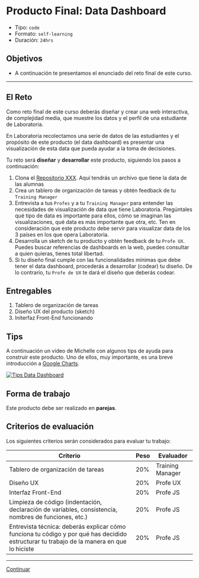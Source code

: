 # Producto Final: Data Dashboard
- Tipo: `code`
- Formato: `self-learning`
- Duración: `24hrs`

## Objetivos

- A continuación te presentamos el enunciado del reto final de este curso.

***

## El Reto

Como reto final de este curso deberás diseñar y crear una web
interactiva, de complejidad media, que muestre los datos y el perfil de una
estudiante de Laboratoria.

En Laboratoria recolectamos una serie de datos de las estudiantes y el propósito de este producto (el data dashboard) es presentar una visualización de esta data que pueda ayudar a la toma de decisiones.

Tu reto será **diseñar** y **desarrollar** este producto, siguiendo los pasos a continuación:

1. Clona el [Repositorio XXX](). Aquí tendrás un archivo que tiene la data de las alumnas
2. Crea un tablero de organización de tareas y obtén feedback de tu `Training Manager`
3. Entrevista a tus `Profes` y a tu `Training Manager` para entender las necesidades de visualización de data que tiene Laboratoria. Pregúntales qué tipo de data es importante para ellos, cómo se imaginan las visualizaciones, qué data es más importante que otra, etc. Ten en consideración que este producto debe servir para visualizar data de los 3 países en los que opera Laboratoria.
4. Desarrolla un sketch de tu producto y obtén feedback de tu `Profe UX`. Puedes buscar referencias de dashboards en la web, puedes consultar a quien quieras, tienes total libertad.
5. Si tu diseño final cumple con las funcionalidades mínimas que debe tener el data dashboard, procederás a desarrollar (codear) tu diseño. De lo contrario, tu `Profe de UX` te dará el diseño que deberás codear.

## Entregables
1. Tablero de organización de tareas
2. Diseño UX del producto (sketch)
3. Initerfaz Front-End funcionando

## Tips
A continuación un video de Michelle con algunos tips de ayuda para construir este producto. Uno de ellos, muy importante, es una breve introducción a [Google Charts](https://developers.google.com/chart/interactive/docs/).

[![Tips Data Dashboard](https://img.youtube.com/vi/-hLSzYr3z44/0.jpg)](https://www.youtube.com/watch?v=-hLSzYr3z44)

## Forma de trabajo
Este producto debe ser realizado en **parejas**.

## Criterios de evaluación
Los siguientes criterios serán considerados para evaluar tu trabajo:

| Criterio                 | Peso | Evaluador
| ------------------------ | ---- | ---------
| Tablero de organización de tareas        |  20% | Training Manager
| Diseño UX                |  20% | Profe UX  
| Interfaz Front-End       |  20% | Profe JS  
| Limpieza de código (indentación, declaración de variables, consistencia, nombres de funciones, etc.)   |  20% | Profe JS  
| Entrevista técnica: deberás explicar cómo funciona tu código y por qué has decidido estructurar tu trabajo de la manera en que lo hiciste |  20% | Profe JS  

***
[Continuar](13-solutions-code-challenges.md)
